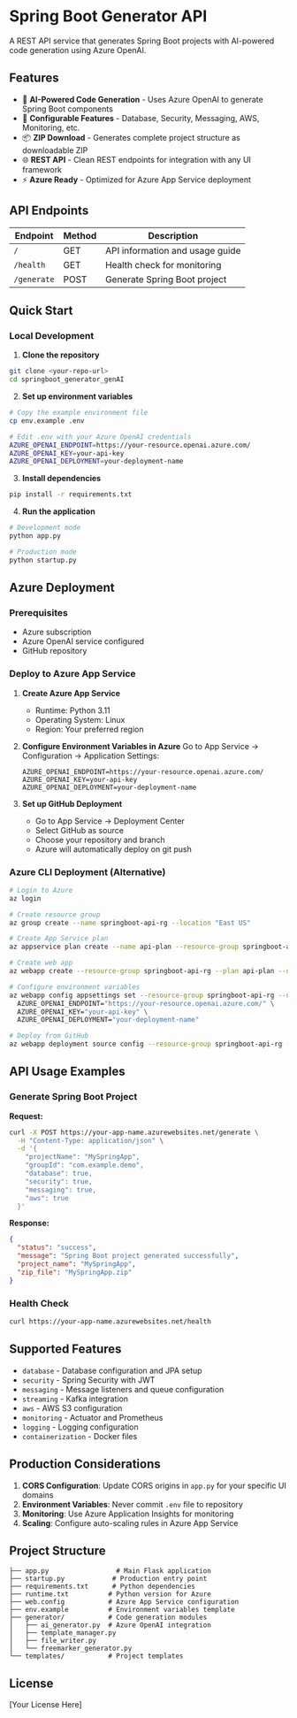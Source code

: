 # Spring Boot Generator API

A REST API service that generates Spring Boot projects with AI-powered code generation using Azure OpenAI.

## Features

- 🚀 **AI-Powered Code Generation** - Uses Azure OpenAI to generate Spring Boot components
- 🔧 **Configurable Features** - Database, Security, Messaging, AWS, Monitoring, etc.
- 📦 **ZIP Download** - Generates complete project structure as downloadable ZIP
- 🌐 **REST API** - Clean REST endpoints for integration with any UI framework
- ⚡ **Azure Ready** - Optimized for Azure App Service deployment

## API Endpoints

| Endpoint | Method | Description |
|----------|--------|-------------|
| `/` | GET | API information and usage guide |
| `/health` | GET | Health check for monitoring |
| `/generate` | POST | Generate Spring Boot project |

## Quick Start

### Local Development

1. **Clone the repository**
```bash
git clone <your-repo-url>
cd springboot_generator_genAI
```

2. **Set up environment variables**
```bash
# Copy the example environment file
cp env.example .env

# Edit .env with your Azure OpenAI credentials
AZURE_OPENAI_ENDPOINT=https://your-resource.openai.azure.com/
AZURE_OPENAI_KEY=your-api-key
AZURE_OPENAI_DEPLOYMENT=your-deployment-name
```

3. **Install dependencies**
```bash
pip install -r requirements.txt
```

4. **Run the application**
```bash
# Development mode
python app.py

# Production mode
python startup.py
```

## Azure Deployment

### Prerequisites
- Azure subscription
- Azure OpenAI service configured
- GitHub repository

### Deploy to Azure App Service

1. **Create Azure App Service**
   - Runtime: Python 3.11
   - Operating System: Linux
   - Region: Your preferred region

2. **Configure Environment Variables in Azure**
   Go to App Service → Configuration → Application Settings:
   ```
   AZURE_OPENAI_ENDPOINT=https://your-resource.openai.azure.com/
   AZURE_OPENAI_KEY=your-api-key
   AZURE_OPENAI_DEPLOYMENT=your-deployment-name
   ```

3. **Set up GitHub Deployment**
   - Go to App Service → Deployment Center
   - Select GitHub as source
   - Choose your repository and branch
   - Azure will automatically deploy on git push

### Azure CLI Deployment (Alternative)

```bash
# Login to Azure
az login

# Create resource group
az group create --name springboot-api-rg --location "East US"

# Create App Service plan
az appservice plan create --name api-plan --resource-group springboot-api-rg --sku B1 --is-linux

# Create web app
az webapp create --resource-group springboot-api-rg --plan api-plan --name your-unique-api-name --runtime "PYTHON|3.11"

# Configure environment variables
az webapp config appsettings set --resource-group springboot-api-rg --name your-unique-api-name --settings \
  AZURE_OPENAI_ENDPOINT="https://your-resource.openai.azure.com/" \
  AZURE_OPENAI_KEY="your-api-key" \
  AZURE_OPENAI_DEPLOYMENT="your-deployment-name"

# Deploy from GitHub
az webapp deployment source config --resource-group springboot-api-rg --name your-unique-api-name --repo-url https://github.com/yourusername/your-repo --branch main
```

## API Usage Examples

### Generate Spring Boot Project

**Request:**
```bash
curl -X POST https://your-app-name.azurewebsites.net/generate \
  -H "Content-Type: application/json" \
  -d '{
    "projectName": "MySpringApp",
    "groupId": "com.example.demo",
    "database": true,
    "security": true,
    "messaging": true,
    "aws": true
  }'
```

**Response:**
```json
{
  "status": "success",
  "message": "Spring Boot project generated successfully",
  "project_name": "MySpringApp", 
  "zip_file": "MySpringApp.zip"
}
```

### Health Check
```bash
curl https://your-app-name.azurewebsites.net/health
```

## Supported Features

- `database` - Database configuration and JPA setup
- `security` - Spring Security with JWT
- `messaging` - Message listeners and queue configuration
- `streaming` - Kafka integration
- `aws` - AWS S3 configuration
- `monitoring` - Actuator and Prometheus
- `logging` - Logging configuration
- `containerization` - Docker files

## Production Considerations

1. **CORS Configuration**: Update CORS origins in `app.py` for your specific UI domains
2. **Environment Variables**: Never commit `.env` file to repository
3. **Monitoring**: Use Azure Application Insights for monitoring
4. **Scaling**: Configure auto-scaling rules in Azure App Service

## Project Structure

```
├── app.py                 # Main Flask application
├── startup.py            # Production entry point
├── requirements.txt      # Python dependencies
├── runtime.txt          # Python version for Azure
├── web.config           # Azure App Service configuration
├── env.example          # Environment variables template
├── generator/           # Code generation modules
│   ├── ai_generator.py  # Azure OpenAI integration
│   ├── template_manager.py
│   ├── file_writer.py
│   └── freemarker_generator.py
└── templates/           # Project templates
```

## License

[Your License Here] 
